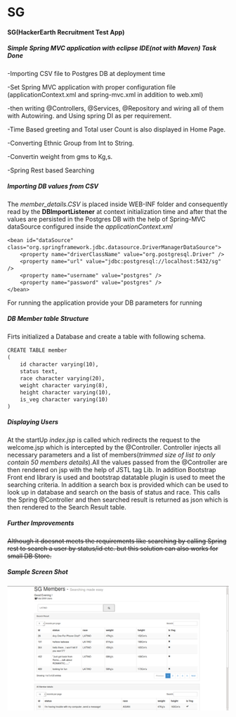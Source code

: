 
SG
===============
#### SG(HackerEarth Recruitment Test App)
##### Simple Spring MVC application with eclipse IDE(not with Maven) Task Done

  -Importing CSV file to Postgres DB at deployment time
  
  -Set Spring MVC application with proper configuration file (applicationContext.xml and spring-mvc.xml in addition to web.xml)
  
  -then writing @Controllers, @Services, @Repository and wiring all of them with Autowiring. and Using spring DI as per requirement.
  
  -Time Based greeting and Total user Count is also displayed in Home Page.
  
  -Converting Ethnic Group from Int to String.
  
  -Convertin weight from gms to Kg,s.
  
  -Spring Rest based Searching

##### Importing DB values from CSV

The *member_details.CSV* is placed inside WEB-INF folder and consequently read by the **DBImportListener** at context initialization time and after that the values are persisted in the Postgres DB with the help of Spring-MVC dataSource configured inside the *applicationContext.xml*


	<bean id="dataSource" class="org.springframework.jdbc.datasource.DriverManagerDataSource">
		<property name="driverClassName" value="org.postgresql.Driver" />
		<property name="url" value="jdbc:postgresql://localhost:5432/sg" />
		<property name="username" value="postgres" />
		<property name="password" value="postgres" />
	</bean>	


For running the application provide your DB parameters for running

##### DB Member table Structure

Firts initialized a Database and create a table with following schema.

	CREATE TABLE member
	(
  		id character varying(10),
  		status text,
  		race character varying(20),
  		weight character varying(8),
  		height character varying(10),
  		is_veg character varying(10)
	)



##### Displaying Users

At the startUp *index.jsp* is called which redirects the request to the welcome.jsp which is intercepted by the @Controller. Controller injects all necessary parameters and a list of members(*trimmed size of list to only contain 50 members details*).All the values passed from the @Controller are then rendered on jsp with the help of JSTL tag Lib. In addition Bootstrap Front end library is used and bootstrap datatable plugin is used to meet the searching criteria.
In addition a search box is provided which can be used to look up in database and search on the basis of status and race. This calls the Spring @Controller and then searched result is returned as json which is then rendered to the Search Result table.


##### Further Improvements

~~Although it doesnot meets the requirements like searching by calling Spring rest to search a user by status/id etc. but this solution can also works for small DB Store.~~


##### Sample Screen Shot
![alt tag](https://github.com/kailash-a/SG/blob/master/WebContent/resources/img/Screenshotnew.png)
